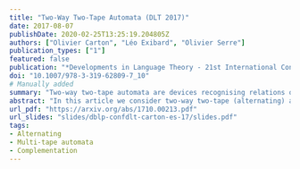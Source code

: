 ```yaml
---
title: "Two-Way Two-Tape Automata (DLT 2017)"
date: 2017-08-07
publishDate: 2020-02-25T13:25:19.204805Z
authors: ["Olivier Carton", "Léo Exibard", "Olivier Serre"]
publication_types: ["1"]
featured: false
publication: "*Developments in Language Theory - 21st International Conference, DLT 2017, Liège, Belgium, August 7-11, 2017, Proceedings*"
doi: "10.1007/978-3-319-62809-7_10"
# Manually added
summary: "Two-way two-tape automata are devices recognising relations over words. Alternating ones are not closed under complement."
abstract: "In this article we consider two-way two-tape (alternating) automata accepting pairs of words and we study some closure properties of this model. Our main result is that such alternating automata are not closed under complementation for non-unary alphabets. This improves a similar result of Kari and Moore for picture languages. We also show that these deterministic, non-deterministic and alternating automata are not closed under composition."
url_pdf: "https://arxiv.org/abs/1710.00213.pdf"
url_slides: "slides/dblp-confdlt-carton-es-17/slides.pdf"
tags:
- Alternating
- Multi-tape automata
- Complementation
---
```


